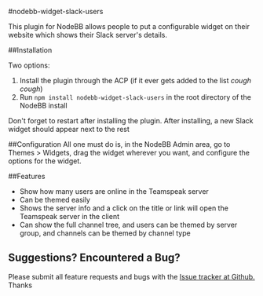 #nodebb-widget-slack-users

This plugin for NodeBB allows people to put a configurable widget on their website which shows their Slack server's details.

##Installation

Two options:

 1.  Install the plugin through the ACP (if it ever gets added to the list *cough cough*)
 2.  Run `npm install nodebb-widget-slack-users` in the root directory of the NodeBB install

Don't forget to restart after installing the plugin. After installing, a new Slack widget should appear next to the rest

##Configuration
All one must do is, in the NodeBB Admin area, go to Themes > Widgets, drag the widget wherever you want, and configure the options for the widget.

##Features
* Show how many users are online in the Teamspeak server
* Can be themed easily
* Shows the server info and a click on the title or link will open the Teamspeak server in the client
* Can show the full channel tree, and users can be themed by server group, and channels can be themed by channel type

## Suggestions? Encountered a Bug?
Please submit all feature requests and bugs with the [Issue tracker at Github.](https://github.com/sunsetbrew/nodebb-widget-slack-users/issues) Thanks
